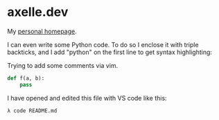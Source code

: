 # axelle.dev

My [personal homepage](https://axelle.dev).

I can even write some Python code. To do so I enclose it with triple backticks, and I add "python" on the first line to get syntax highlighting:

Trying to add some comments via vim.

```python
def f(a, b):
    pass
```

I have opened and edited this file with VS code like this:

```bash
λ code README.md
```
